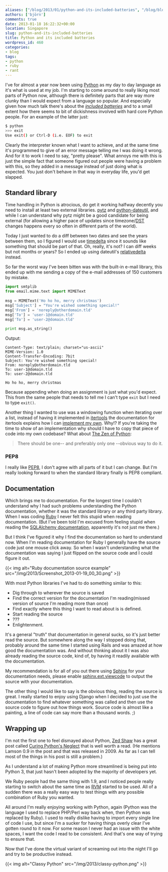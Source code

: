 ```yaml
---
aliases: ["/blog/2013/01/python-and-its-included-batteries", "/blog/blog/2013/01/python-and-its-included-batteries/", "/blog/2013/01/18/python-and-its-included-batteries", "/blog/blog/2013/01/18/python-and-its-included-batteries"]
authors: ['björn']
comments: true
date: 2013-01-18 16:22:32+00:00
location: Singapore
slug: python-and-its-included-batteries
title: Python and its included batteries
wordpress_id: 460
categories:
- blog
tags:
- python
- ruby
- rant
---
```


I've for almost a year now been using [Python] as my day to day language as it's
what is used at my job. I'm starting to come around to really liking most parts
of Python now, although there is definitely parts that are way more clunky than
I would expect from a language so popular. And especially given how much talk
there's about the _[included batteries]_ and to a small extent how there seems
to bit of dickishness involved with hard core Python people. For an example of
the latter just:

```bash
$ python  
>>> exit  
Use exit() or Ctrl-D (i.e. EOF) to exit
```

Clearly the interpreter known what I want to achieve, and at the same time it's
programmed to give of an error message telling me I was doing it wrong. And for
it to work I need to say, "pretty please". What annoys me with this is just the
simple fact that someone figured out people were having a problem with this, so
they added in a message instead of just doing what is expected. You just don't
behave in that way in everyday life, you'd get slapped.

## Standard library

Time handling in Python is atrocious, do get it working halfway decently you
need to install at least two external libraries. [pytz] and [python-dateutil],
and while I can understand why pytz might be a good candidate for being external
(for allowing a higher pace of updates since timezone/[DST] changes happens
every so often in different parts of the world).

Today I just wanted to do a diff between two dates and see the years between
them, so I figured I would use [timedelta] since it sounds like something that
should be part of that. Oh, really, it's not? I can diff weeks but not months or
years? So I ended up using dateutil's [relativedelta] instead.

So far the worst way I've been bitten was with the built-in e-mail library, this
ended up with me sending a copy of the e-mail addresses of 150 customers by
mistake.

```python
import smtplib
from email.mime.text import MIMEText
  
msg = MIMEText('Ho ho ho, merry christmas')
msg['Subject'] = "You're wished something special!"
msg['From'] = 'noreply@otherdomain.tld'
msg['To'] = 'user-1@domain.tld'
msg['To'] = 'user-2@domain.tld'
  
print msg.as_string()
```

Output:

```plain
Content-Type: text/plain; charset="us-ascii"
MIME-Version: 1.0
Content-Transfer-Encoding: 7bit
Subject: You're wished something special!
From: noreply@otherdomain.tld
To: user-1@domain.tld
To: user-2@domain.tld
   
Ho ho ho, merry christmas
```

Because appending when doing an assignment is just what you'd expect. This from
the same people that needs to tell me I can't type `exit` but I need to type
`exit()`.


Another thing I wanted to use was a windowing function when iterating over a
list, instead of having it implemented in [itertools] the documentation for
itertools explains how I can
[implement my own](http://docs.python.org/release/2.3.5/lib/itertools-example.html).
Why!? If you're taking the time to show of an implementation why should I have
to copy that piece of code into my own codebase? What about [The Zen of Python]:

> There should be one-- and preferably only one --obvious way to do it.

### PEP8

I really like [PEP8], I don't agree with all parts of it but I can change. But
I'm really looking forward to when the standard library finally is PEP8
compliant.

## Documentation

Which brings me to documentation. For the longest time I couldn't understand why
I had such problems understanding the Python documentation, whether it was the
standard library or any third party library. When I was coding [Ruby] I never
felt this stupid when reading documentation. (But I've been told I'm excused
from feeling stupid when reading the [SQLAlchemy documentation], apparently it's
not just me there.)

But I think I've figured it why I find the documentation so hard to understand
now. When I'm reading documentation for Ruby I generally have the source code
just one mouse click away. So when I wasn't understanding what the documentation
was saying I just flipped on the source code and I could figure it out.

{{< img alt="Ruby documentation source example" src="/img/2013/Screenshot_2013-01-19_00_30.png" >}}

With most Python libraries I've had to do something similar to this:

* Dig through to wherever the source is saved
* Find the correct version for the documentation I'm reading(missed version of source I'm reading more than once)
* Find exactly where this thing I want to read about is is defined. 
* Start reading the source
* ???
* Enlightenment.

It's a general "truth" that documentation in general sucks, so it's just better
read the source. But somewhere along the way I stopped doing that, probably
around the same time I started using Rails and was amazed at how good the
documentation was. And without thinking about it I was also already reading the
source code, kind of, by having it readily available with the documentation.

My recommendation is for all of you out there using [Sphinx] for your
documentation needs, please enable
[sphinx.ext.viewcode](http://sphinx-doc.org/latest/ext/viewcode.html) to output
the source with your documentation.

The other thing I would like to say is the obvious thing, reading the source is
great. I really started to enjoy using Django when I decided to just use the
documentation to find whatever something was called and then use the source code
to figure out how things work. Source code is almost like a painting, a line of
code can say more than a thousand words. ;)

## Wrapping up

I'm not the first one to feel dismayed about Python, [Zed Shaw] has a great post
called
[Curing Python's Neglect](http://zedshaw.com/essays/curing_pythons_neglect.html)
that is well worth a read. (He mentions Lamson 0.9 in the post and that was
released in 2009. As far as I can tell most of the things in his post is still a
problem.)

As I understand a lot of making Python more streamlined is being put into Python
3, that just hasn't been adopted by the majority of developers yet.

We Ruby people had the same thing with 1.9, and I noticed people really starting
to switch about the same time as [RVM] started to be used. All of a sudden there
was a really easy way to test things with any possible combination of Ruby you
wanted.

All around I'm really enjoying working with Python, again (Python was the
language I used to replace PHP/Perl way back when, then Python was replaced by
Ruby). I used to really dislike having to import every single line of code I
use, but since I'm a sucker for having things overly clear I've gotten round to
it now. For some reason I never had an issue with the white spaces, I want the
code I read to be consistent. And that's one way of trying to ensure that.

Now that I've done the virtual variant of screaming out into the night I'll go
and try to be productive instead.

{{< img alt="Classy Python" src="/img/2013/classy-python.png" >}}


[Ruby]:http://en.wikipedia.org/wiki/Ruby_(programming_language)
[Python]:http://en.wikipedia.org/wiki/Python_(programming_language)
[pytz]:http://pytz.sourceforge.net/
[python-dateutil]:http://labix.org/python-dateutil
[timedelta]:http://docs.python.org/2/library/datetime.html
[relativedelta]:http://labix.org/python-dateutil#head-ba5ffd4df8111d1b83fc194b97ebecf837add454
[DST]:http://en.wikipedia.org/wiki/DST
[itertools]:http://docs.python.org/2.7/library/itertools.html
[The Zen of Python]:http://www.python.org/dev/peps/pep-0020/
[Sphinx]:http://sphinx-doc.org/
[RVM]:https://rvm.io/
[included batteries]:http://www.python.org/about/
[PEP8]:http://www.python.org/dev/peps/pep-0008/
[SQLAlchemy documentation]:http://docs.sqlalchemy.org/
[Zed Shaw]: http://zedshaw.com/
